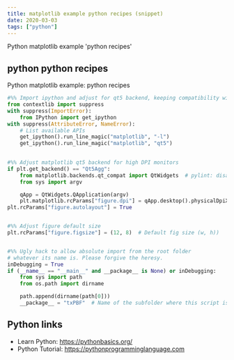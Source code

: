 ```yaml
---
title: matplotlib example python recipes (snippet)
date: 2020-03-03
tags: ["python"]
---
```

Python matplotlib example 'python recipes'


## python python recipes

Python matplotlib example: python recipes

```python
#%% Import ipython and adjust for qt5 backend, keeping compatibility with non-ipython envs
from contextlib import suppress
with suppress(ImportError):
    from IPython import get_ipython
with suppress(AttributeError, NameError):
    # List available APIs
    get_ipython().run_line_magic("matplotlib", "-l")
    get_ipython().run_line_magic("matplotlib", "qt5")

    
#%% Adjust matplotlib qt5 backend for high DPI monitors
if plt.get_backend() == "Qt5Agg":
    from matplotlib.backends.qt_compat import QtWidgets  # pylint: disable=C0412
    from sys import argv

    qApp = QtWidgets.QApplication(argv)
    plt.matplotlib.rcParams["figure.dpi"] = qApp.desktop().physicalDpiX()
plt.rcParams["figure.autolayout"] = True


#%% Adjust figure default size
plt.rcParams["figure.figsize"] = (12, 8)  # Default fig size (w, h))


#%% Ugly hack to allow absolute import from the root folder
# whatever its name is. Please forgive the heresy.
inDebugging = True
if (__name__ == "__main__" and __package__ is None) or inDebugging:
    from sys import path
    from os.path import dirname

    path.append(dirname(path[0]))
    __package__ = "txPBF"  # Name of the subfolder where this script is


```

## Python links

- Learn Python: https://pythonbasics.org/
- Python Tutorial: https://pythonprogramminglanguage.com
